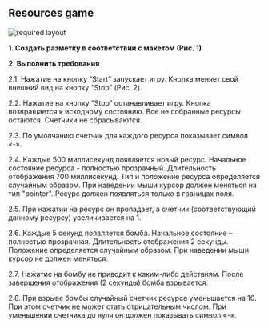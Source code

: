 <h2>Resources game</h2>

![required layout](https://cloud.githubusercontent.com/assets/8768089/17977070/d65a6064-6af8-11e6-8f2b-297e31547ee2.png)

<b>1.	Создать разметку в соответствии с макетом (Рис. 1)</b>

<b>2.	Выполнить требования</b>

   2.1.	Нажатие на кнопку “Start” запускает игру. Кнопка меняет свой внешний вид на кнопку “Stop” (Рис. 2).

   2.2.	Нажатие на кнопку “Stop” останавливает игру. Кнопка возвращается к исходному состоянию. Все не собранные ресурсы остаются. Счетчики не сбрасываются.

   2.3.	По умолчанию счетчик для каждого ресурса показывает символ «-».

   2.4.	Каждые 500 миллисекунд появляется новый ресурс. Начальное состояние ресурса -  полностью прозрачный. Длительность отображения 700 миллисекунд. Тип и положение ресурса определяется случайным образом. При наведении мыши курсор должен меняться на тип "pointer". Ресурс должен появляться только в границах поля.

   2.5.	При нажатии на ресурс он пропадает, а счетчик (соответствующий данному ресурсу) увеличивается на 1.

   2.6.	Каждые 5 секунд появляется бомба. Начальное состояние – полностью прозрачная. Длительность отображения 2 секунды. Положение определяется случайным образом. При наведении мыши курсор не должен меняться.

   2.7.	Нажатие на бомбу не приводит к каким-либо действиям. После завершения отображения (2 секунды) бомба взрывается.

   2.8.	При взрыве бомбы случайный счетчик ресурса уменьшается на 10. При этом счетчик не может стать отрицательным числом. При уменьшении счетчика до нуля он должен показывать символ «-».
